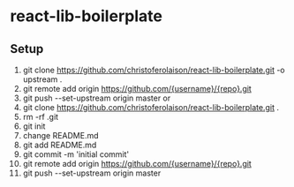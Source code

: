 # react-lib-boilerplate
## Setup

1. git clone https://github.com/christoferolaison/react-lib-boilerplate.git -o upstream .
2. git remote add origin https://github.com/{username}/{repo}.git
3. git push --set-upstream origin master
or
1. git clone https://github.com/christoferolaison/react-lib-boilerplate.git .
2. rm -rf .git
3. git init
4. change README.md
5. git add README.md
6. git commit -m 'initial commit'
7. git remote add origin https://github.com/{username}/{repo}.git
8. git push --set-upstream origin master
